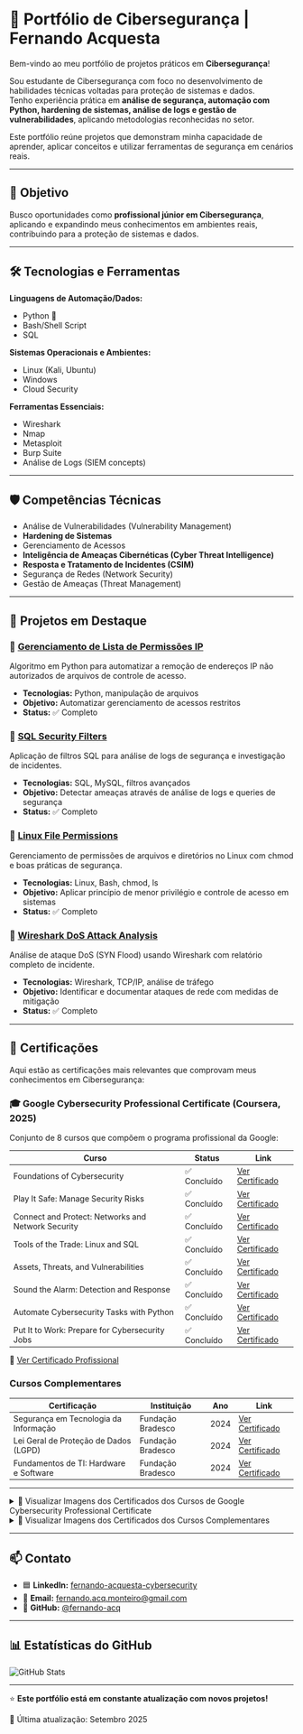 # 🔐 Portfólio de Cibersegurança | Fernando Acquesta

Bem-vindo ao meu portfólio de projetos práticos em **Cibersegurança**!  

Sou estudante de Cibersegurança com foco no desenvolvimento de habilidades técnicas voltadas para proteção de sistemas e dados.  
Tenho experiência prática em **análise de segurança, automação com Python, hardening de sistemas, análise de logs e gestão de vulnerabilidades**, aplicando metodologias reconhecidas no setor.  

Este portfólio reúne projetos que demonstram minha capacidade de aprender, aplicar conceitos e utilizar ferramentas de segurança em cenários reais.

---

## 🎯 Objetivo

Busco oportunidades como **profissional júnior em Cibersegurança**, aplicando e expandindo meus conhecimentos em ambientes reais, contribuindo para a proteção de sistemas e dados.

---

## 🛠️ Tecnologias e Ferramentas

**Linguagens de Automação/Dados:**
- Python 🐍
- Bash/Shell Script
- SQL

**Sistemas Operacionais e Ambientes:**
- Linux (Kali, Ubuntu)
- Windows
- Cloud Security

**Ferramentas Essenciais:**
- Wireshark
- Nmap
- Metasploit
- Burp Suite
- Análise de Logs (SIEM concepts)

---

## 🛡️ Competências Técnicas

- Análise de Vulnerabilidades (Vulnerability Management)
- **Hardening de Sistemas**
- Gerenciamento de Acessos
- **Inteligência de Ameaças Cibernéticas (Cyber Threat Intelligence)**
- **Resposta e Tratamento de Incidentes (CSIM)**
- Segurança de Redes (Network Security)
- Gestão de Ameaças (Threat Management)

---

## 📂 Projetos em Destaque

### 🔹 [Gerenciamento de Lista de Permissões IP](https://github.com/fernando-acq/ip-access-manager)
   Algoritmo em Python para automatizar a remoção de endereços IP não autorizados de arquivos de controle de acesso.
   - **Tecnologias:** Python, manipulação de arquivos
   - **Objetivo:** Automatizar gerenciamento de acessos restritos
   - **Status:** ✅ Completo

### 🔹 [SQL Security Filters](https://github.com/fernando-acq/sql-security-filters)
Aplicação de filtros SQL para análise de logs de segurança e investigação de incidentes.
- **Tecnologias:** SQL, MySQL, filtros avançados
- **Objetivo:** Detectar ameaças através de análise de logs e queries de segurança
- **Status:** ✅ Completo

### 🔹 [Linux File Permissions](https://github.com/fernando-acq/linux-file-permissions)
Gerenciamento de permissões de arquivos e diretórios no Linux com chmod e boas práticas de segurança.
- **Tecnologias:** Linux, Bash, chmod, ls
- **Objetivo:** Aplicar princípio de menor privilégio e controle de acesso em sistemas
- **Status:** ✅ Completo

### 🔹 [Wireshark DoS Attack Analysis](https://github.com/fernando-acq/wireshark-dos-attack-analysis)
Análise de ataque DoS (SYN Flood) usando Wireshark com relatório completo de incidente.
- **Tecnologias:** Wireshark, TCP/IP, análise de tráfego
- **Objetivo:** Identificar e documentar ataques de rede com medidas de mitigação
- **Status:** ✅ Completo

---

## 📜 Certificações

Aqui estão as certificações mais relevantes que comprovam meus conhecimentos em Cibersegurança:

### 🎓 Google Cybersecurity Professional Certificate (Coursera, 2025)

Conjunto de 8 cursos que compõem o programa profissional da Google:

| Curso | Status | Link |
|-------|--------|------|
| Foundations of Cybersecurity | ✅ Concluído | [Ver Certificado](./certificados/foundations-cybersecurity.pdf) |
| Play It Safe: Manage Security Risks | ✅ Concluído | [Ver Certificado](./certificados/manage-security-risks.pdf) |
| Connect and Protect: Networks and Network Security | ✅ Concluído | [Ver Certificado](./certificados/networks-security.pdf) |
| Tools of the Trade: Linux and SQL | ✅ Concluído | [Ver Certificado](./certificados/linux-sql.pdf) |
| Assets, Threats, and Vulnerabilities | ✅ Concluído | [Ver Certificado](./certificados/assets-threats-vulnerabilities.pdf) |
| Sound the Alarm: Detection and Response | ✅ Concluído | [Ver Certificado](./certificados/detection-response.pdf) |
| Automate Cybersecurity Tasks with Python | ✅ Concluído | [Ver Certificado](./certificados/automate-with-python.pdf) |
| Put It to Work: Prepare for Cybersecurity Jobs | ✅ Concluído | [Ver Certificado](./certificados/cybersecurity-jobs.pdf) |

🔗 [Ver Certificado Profissional](./certificados/google-cybersecurity-professional.pdf)

### Cursos Complementares

| Certificação | Instituição | Ano | Link |
|--------------|-------------|-----|------|
| Segurança em Tecnologia da Informação | Fundação Bradesco | 2024 | [Ver Certificado](./certificados/bradesco-seguranca-ti.pdf) |
| Lei Geral de Proteção de Dados (LGPD) | Fundação Bradesco | 2024 | [Ver Certificado](./certificados/bradesco-lgpd.pdf) |
| Fundamentos de TI: Hardware e Software | Fundação Bradesco | 2024 | [Ver Certificado](./certificados/bradesco-fundamentos-ti.pdf) |

---

<details>
<summary>📎 Visualizar Imagens dos Certificados dos Cursos de Google Cybersecurity Professional Certificate</summary>

<div>
  <a href="./certificados/google-cybersecurity-professional.pdf" target="_blank">
    <img src="./certificados/google-cybersecurity-professional.png" alt="Google Cybersecurity Professional Certificate" width="275"/>
  </a>
  <a href="./certificados/foundations-cybersecurity.pdf" target="_blank">
    <img src="./certificados/foundations-cybersecurity.png" alt="Google Cybersecurity Professional Certificate - Foundations Cybersecurity" width="275"/>
  </a>
  <a href="./certificados/manage-security-risks.pdf" target="_blank">
    <img src="./certificados/manage-security-risks.png" alt="Google Cybersecurity Professional Certificate - Manage Security Risks" width="275"/>
  </a>
  <a href="./certificados/networks-security.pdf" target="_blank">
    <img src="./certificados/networks-security.png" alt="Google Cybersecurity Professional Certificate - Networks Security" width="275"/>
  </a>
  <a href="./certificados/linux-sql.pdf" target="_blank">
    <img src="./certificados/linux-sql.png" alt="Google Cybersecurity Professional Certificate - Linux Sql" width="275"/>
  </a>
  <a href="./certificados/assets-threats-vulnerabilities.pdf" target="_blank">
    <img src="./certificados/assets-threats-vulnerabilities.png" alt="Google Cybersecurity Professional Certificate - Assets Threats Vulnerabilities" width="275"/>
  </a>
  <a href="./certificados/detection-response.pdf" target="_blank">
    <img src="./certificados/detection-response.png" alt="Google Cybersecurity Professional Certificate - Detection Response" width="275"/>
  </a>
  <a href="./certificados/automate-with-python.pdf" target="_blank">
    <img src="./certificados/automate-with-python.png" alt="Google Cybersecurity Professional Certificate - Automate with Python" width="275"/>
  </a>
  <a href="./certificados/cybersecurity-jobs.pdf" target="_blank">
    <img src="./certificados/cybersecurity-jobs.png" alt="Google Cybersecurity Professional Certificate - Cybersecurity Jobs" width="275"/>
  </a>
</div>

</details>

<details>
<summary>📎 Visualizar Imagens dos Certificados dos Cursos Complementares</summary>
  
<div>
  <a href="./certificados/bradesco-seguranca-ti.pdf" target="_blank">
    <img src="./certificados/bradesco-seguranca-ti.png" alt="Bradesco Segurança TI" width="270"/>
  </a>
  <a href="./certificados/bradesco-lgpd.pdf" target="_blank">
    <img src="./certificados/bradesco-lgpd.png" alt="Bradesco LGPD" width="270"/>
  </a>
  <a href="./certificados/bradesco-fundamentos-ti.pdf" target="_blank">
    <img src="./certificados/bradesco-fundamentos-ti.png" alt="Bradesco Fundamentos TI" width="270"/>
  </a>
</div>

</details>

---

## 📫 Contato

- 🟦 **LinkedIn:** [fernando-acquesta-cybersecurity](https://www.linkedin.com/in/fernando-acquesta-cybersecurity)
- 📧 **Email:** fernando.acq.monteiro@gmail.com
- 🐙 **GitHub:** [@fernando-acq](https://github.com/fernando-acq)

---

## 📊 Estatísticas do GitHub

![GitHub Stats](https://github-readme-stats.vercel.app/api?username=fernando-acq&show_icons=true&theme=dark)

---

⭐ **Este portfólio está em constante atualização com novos projetos!**

📌 Última atualização: Setembro 2025
